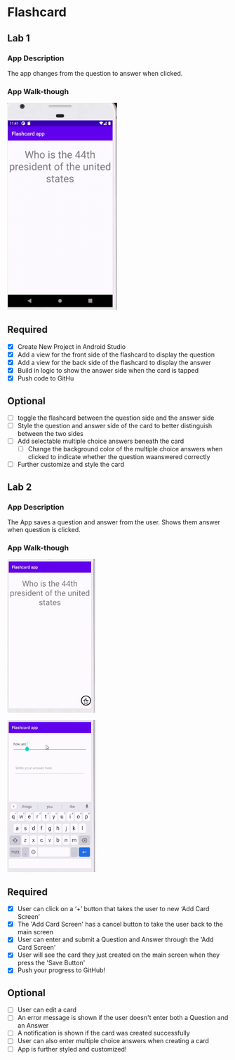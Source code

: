 # Flashcard 

## Lab 1

### App Description
The app changes from the question to answer when clicked. 

### App Walk-though

<img src="https://raw.githubusercontent.com/Shariar365/Flashcard/master/Screen%20Recording%202021-02-21%20at%2011.41.41.12%20PM.gif" width="250" />

## Required
- [x] Create New Project in Android Studio
- [x] Add a view for the front side of the flashcard to display the question
- [x] Add a view for the back side of the flashcard to display the answer
- [x] Build in logic to show the answer side when the card is tapped
- [x] Push code to GitHu
## Optional
- [ ] toggle the flashcard between the question side and the answer side
- [ ] Style the question and answer side of the card to better distinguish between the two sides
- [ ] Add selectable multiple choice answers beneath the card
   - [ ] Change the background color of the multiple choice answers when clicked to indicate whether the question waanswered correctly
- [ ] Further customize and style the card

## Lab 2

### App Description
The App saves a question and answer from the user. Shows them answer when question is clicked.

### App Walk-though


<img src="https://github.com/Shariar365/Flashcard/blob/master/Screen%20Recording%202021-03-11%20at%2007.25.46.14%20PM.gif?raw=true.gif" width=200><br>

<img src="https://github.com/Shariar365/Flashcard/blob/master/Screen%20Recording%202021-03-11%20at%2007.27.13.42%20PM.gif?raw=true" width=200><br>

## Required
- [x] User can click on a ‘+’ button that takes the user to new ‘Add Card Screen’
- [x] The 'Add Card Screen' has a cancel button to take the user back to the main screen
- [x] User can enter and submit a Question and Answer through the 'Add Card Screen'
- [x] User will see the card they just created on the main screen when they press the 'Save Button'
- [x] Push your progress to GitHub!

## Optional
- [ ] User can edit a card
- [ ] An error message is shown if the user doesn't enter both a Question and an Answer
- [ ] A notification is shown if the card was created successfully
- [ ] User can also enter multiple choice answers when creating a card
- [ ] App is further styled and customized!
